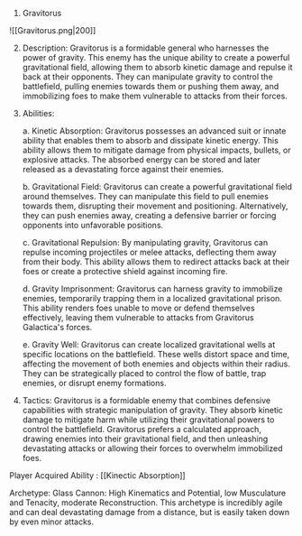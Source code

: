 

1.  Gravitorus 

![[Gravitorus.png|200]]

    
2.  Description: Gravitorus is a formidable general who harnesses the power of gravity. This enemy has the unique ability to create a powerful gravitational field, allowing them to absorb kinetic damage and repulse it back at their opponents. They can manipulate gravity to control the battlefield, pulling enemies towards them or pushing them away, and immobilizing foes to make them vulnerable to attacks from their forces.
    
3.  Abilities:
    
    a. Kinetic Absorption: Gravitorus possesses an advanced suit or innate ability that enables them to absorb and dissipate kinetic energy. This ability allows them to mitigate damage from physical impacts, bullets, or explosive attacks. The absorbed energy can be stored and later released as a devastating force against their enemies.
    
    b. Gravitational Field: Gravitorus can create a powerful gravitational field around themselves. They can manipulate this field to pull enemies towards them, disrupting their movement and positioning. Alternatively, they can push enemies away, creating a defensive barrier or forcing opponents into unfavorable positions.
    
    c. Gravitational Repulsion: By manipulating gravity, Gravitorus can repulse incoming projectiles or melee attacks, deflecting them away from their body. This ability allows them to redirect attacks back at their foes or create a protective shield against incoming fire.
    
    d. Gravity Imprisonment: Gravitorus can harness gravity to immobilize enemies, temporarily trapping them in a localized gravitational prison. This ability renders foes unable to move or defend themselves effectively, leaving them vulnerable to attacks from Gravitorus Galactica's forces.
    
    e. Gravity Well: Gravitorus can create localized gravitational wells at specific locations on the battlefield. These wells distort space and time, affecting the movement of both enemies and objects within their radius. They can be strategically placed to control the flow of battle, trap enemies, or disrupt enemy formations.
    
4.  Tactics: Gravitorus is a formidable enemy that combines defensive capabilities with strategic manipulation of gravity. They absorb kinetic damage to mitigate harm while utilizing their gravitational powers to control the battlefield. Gravitorus prefers a calculated approach, drawing enemies into their gravitational field, and then unleashing devastating attacks or allowing their forces to overwhelm immobilized foes.

Player Acquired Ability :   [[Kinectic Absorption]]

Archetype: Glass Cannon: High Kinematics and Potential, low Musculature and Tenacity, moderate Reconstruction. This archetype is incredibly agile and can deal devastating damage from a distance, but is easily taken down by even minor attacks. 



